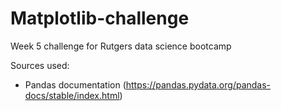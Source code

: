 # Matplotlib-challenge
Week 5 challenge for Rutgers data science bootcamp

Sources used:
- Pandas documentation (https://pandas.pydata.org/pandas-docs/stable/index.html)
